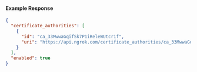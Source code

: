 <!-- Code generated for API Clients. DO NOT EDIT. -->

#### Example Response

```json
{
  "certificate_authorities": [
    {
      "id": "ca_33MwwaGqifSk7P1iReleWUtcr1f",
      "uri": "https://api.ngrok.com/certificate_authorities/ca_33MwwaGqifSk7P1iReleWUtcr1f"
    }
  ],
  "enabled": true
}
```
